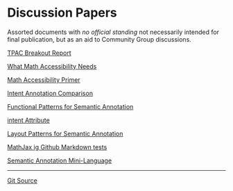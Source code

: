 # Discussion Papers

Assorted documents with _no official standing_ not necessarily
intended for final publication, but as an aid to Community Group
discussions.


[TPAC Breakout Report](TPAC-OverView)

[What Math Accessibility Needs](a11y-needs)

[Math Accessibility Primer](accessibility)

[Intent Annotation Comparison](comparison)

[Functional Patterns for Semantic Annotation](function-semantics)

[intent Attribute](intent)

[Layout Patterns for Semantic Annotation](layout-semantics)

[MathJax ig Github Markdown tests](mjtest)

[Semantic Annotation Mini-Language](semantics-mini)

---

[Git Source](https://github.com/mathml-refresh/discussion-papers)  

